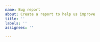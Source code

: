 ```yaml
---
name: Bug report
about: Create a report to help us improve
title: ''
labels: ''
assignees: ''

---
```


<!--    
    🚨🚨 IMPORTANT 🚨🚨
    
    Please use the following link to create a new issue:
    https://new-issue.nativescript-vue.org/?repo=nativescript-vue/nativescript-vue
    
    
    
-->
